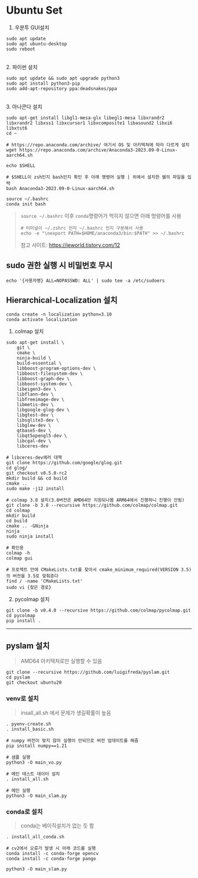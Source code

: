 # Ubuntu Set


1. 우분투 GUI설치
```
sudo apt update
sudo apt ubuntu-desktop
sudo reboot
```

\
2. 파이썬 설치
```
sudo apt update && sudo apt upgrade python3
sudo apt install python3-pip
sudo add-apt-repository ppa:deadsnakes/ppa
```

\
3. 아나콘다 설치
```
sudo apt-get install libgl1-mesa-glx libegl1-mesa libxrandr2 libxrandr2 libxss1 libxcursor1 libxcomposite1 libasound2 libxi6 libxtst6
cd ~

# https://repo.anaconda.com/archive/ 여기서 OS 및 아키텍쳐에 따라 다르게 설치
wget https://repo.anaconda.com/archive/Anaconda3-2023.09-0-Linux-aarch64.sh

echo $SHELL

# $SHELL이 zsh인지 bash인지 확인 후 아래 명령어 실행 | 위에서 설치한 쉘의 파일을 입력
bash Anaconda3-2023.09-0-Linux-aarch64.sh

source ~/.bashrc
conda init bash
```
> `source ~/.bashrc` 이후 `conda`명령어가 먹히지 않으면 아래 멍령어를 사용
> ```
> # 터미널이 ~/.zshrc 인지 ~/.bashrc 인지 구분해서 사용
> echo -e "\nexport PATH=$HOME/anaconda3/bin:$PATH" >> ~/.bashrc
> ```
> 참고 사이트: https://ieworld.tistory.com/12


## sudo 권한 실행 시 비밀번호 무시

```
echo '{사용자명} ALL=NOPASSWD: ALL' | sudo tee -a /etc/sudoers
```


## Hierarchical-Localization 설치

```
conda create -n localization python=3.10
conda activate localization

```


1. colmap 설치
```
sudo apt-get install \
    git \
    cmake \
    ninja-build \
    build-essential \
    libboost-program-options-dev \
    libboost-filesystem-dev \
    libboost-graph-dev \
    libboost-system-dev \
    libeigen3-dev \
    libflann-dev \
    libfreeimage-dev \
    libmetis-dev \
    libgoogle-glog-dev \
    libgtest-dev \
    libsqlite3-dev \
    libglew-dev \
    qtbase5-dev \
    libqt5opengl5-dev \
    libcgal-dev \
    libceres-dev

# libceres-dev에러 대책
git clone https://github.com/google/glog.git
cd glog/
git checkout v0.5.0-rc2
mkdir build && cd build
cmake ..
sudo make -j12 install

# colmap 3.8 설치(3.8버전은 AMD64만 지원되나봄 ARM64에서 진행하니 진행이 안됨)
git clone -b 3.8 --recursive https://github.com/colmap/colmap.git
cd colmap
mkdir build
cd build
cmake .. -GNinja
ninja
sudo ninja install

# 확인용
colmap -h
colmap gui

# 프로젝트 안에 CMakeLists.txt를 찾아서 cmake_minimum_required(VERSION 3.5)의 버전을 3.5로 맞춰준다
find / -name 'CMakeLists.txt'
sudo vi {찾은 경로}
```

2. pycolmap 설치
```
git clone -b v0.4.0 --recursive https://github.com/colmap/pycolmap.git
cd pycolmap
pip install .
```

---


## pyslam 설치

> AMD64 아키텍처로만 실행할 수 있음
```
git clone --recursive https://github.com/luigifreda/pyslam.git
cd pyslam
git checkout ubuntu20
```

### venv로 설치
> insall_all.sh 에서 문제가 생길확률이 높음
```
. pyenv-create.sh 
. install_basic.sh

# numpy 버전이 맞지 않아 실행이 안되므로 버전 업데이트를 해줌
pip install numpy==1.21

# 샘플 실행
python3 -O main_vo.py

# 메인 테스트 데이터 설치
. install_all.sh

# 메인 실행
python3 -O main_slam.py
```

### conda로 설치
> conda는 베이직설치가 없는 듯 함
```
. install_all_conda.sh

# cv2에서 오류가 발생 시 아래 코드를 실행
conda install -c conda-forge opencv
conda install -c conda-forge pango

python3 -O main_slam.py
```
